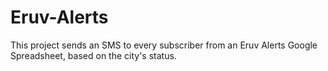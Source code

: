 # Eruv-Alerts
 This project sends an SMS to every subscriber from an Eruv Alerts Google Spreadsheet, based on the city's status.
